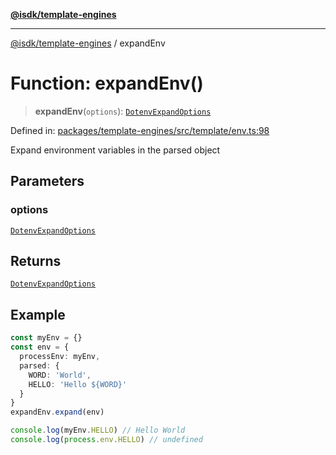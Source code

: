 [**@isdk/template-engines**](../README.md)

***

[@isdk/template-engines](../globals.md) / expandEnv

# Function: expandEnv()

> **expandEnv**(`options`): [`DotenvExpandOptions`](../interfaces/DotenvExpandOptions.md)

Defined in: [packages/template-engines/src/template/env.ts:98](https://github.com/isdk/template-engines.js/blob/cb1445972f4290df93d1730f7569a7c44b07e85e/src/template/env.ts#L98)

Expand environment variables in the parsed object

## Parameters

### options

[`DotenvExpandOptions`](../interfaces/DotenvExpandOptions.md)

## Returns

[`DotenvExpandOptions`](../interfaces/DotenvExpandOptions.md)

## Example

```ts
const myEnv = {}
const env = {
  processEnv: myEnv,
  parsed: {
    WORD: 'World',
    HELLO: 'Hello ${WORD}'
  }
}
expandEnv.expand(env)

console.log(myEnv.HELLO) // Hello World
console.log(process.env.HELLO) // undefined
```
